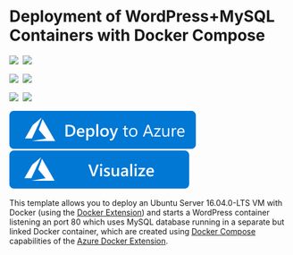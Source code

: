 # Deployment of WordPress+MySQL Containers with Docker Compose

<IMG SRC="https://azurequickstartsservice.blob.core.windows.net/badges/docker-wordpress-mysql/PublicLastTestDate.svg" />&nbsp;
<IMG SRC="https://azurequickstartsservice.blob.core.windows.net/badges/docker-wordpress-mysql/PublicDeployment.svg" />&nbsp;

<IMG SRC="https://azurequickstartsservice.blob.core.windows.net/badges/docker-wordpress-mysql/FairfaxLastTestDate.svg" />&nbsp;
<IMG SRC="https://azurequickstartsservice.blob.core.windows.net/badges/docker-wordpress-mysql/FairfaxDeployment.svg" />&nbsp;

<IMG SRC="https://azurequickstartsservice.blob.core.windows.net/badges/docker-wordpress-mysql/BestPracticeResult.svg" />&nbsp;
<IMG SRC="https://azurequickstartsservice.blob.core.windows.net/badges/docker-wordpress-mysql/CredScanResult.svg" />&nbsp;

<a href="https://portal.azure.com/#create/Microsoft.Template/uri/https%3A%2F%2Fraw.githubusercontent.com%2FAzure%2Fazure-quickstart-templates%2Fmaster%2Fdocker-wordpress-mysql%2Fazuredeploy.json" target="_blank">
	<img src="https://raw.githubusercontent.com/Azure/azure-quickstart-templates/master/1-CONTRIBUTION-GUIDE/images/deploytoazure.svg?sanitize=true"/>
</a>
<a href="http://armviz.io/#/?load=https%3A%2F%2Fraw.githubusercontent.com%2FAzure%2Fazure-quickstart-templates%2Fmaster%2Fdocker-wordpress-mysql%2Fazuredeploy.json" target="_blank">
    <img src="https://raw.githubusercontent.com/Azure/azure-quickstart-templates/master/1-CONTRIBUTION-GUIDE/images/visualizebutton.svg?sanitize=true"/>
</a>

This template allows you to deploy an Ubuntu Server 16.04.0-LTS VM with Docker (using the [Docker Extension][ext])
and starts a WordPress container listening an port 80 which uses MySQL database running
in a separate but linked Docker container, which are created using [Docker Compose][compose]
capabilities of the [Azure Docker Extension][ext].

[ext]: https://github.com/Azure/azure-docker-extension
[compose]: https://docs.docker.com/compose

